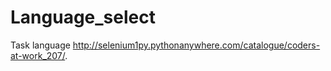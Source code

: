 # Language_select
Task language
http://selenium1py.pythonanywhere.com/catalogue/coders-at-work_207/.
